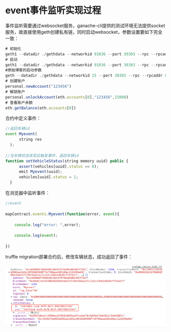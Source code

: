 # event事件监听实现过程

事件监听需要通过websocket服务，ganache-cli提供的测试环境无法提供socket服务，故直接使用geth创建私有链，同时启动websocket，参数设置要如下完全一致：

```jsx
# 初始化
geth1 --datadir ./gethdata --networkid 91036 --port 30303 --rpc --rpcaddr 127.0.0.1 --rpcport 8545 *--rpcapi 'db,net,eth,web3,personal' --rpccorsdomain "**" --ws --wsaddr "localhost" --wsport "8546" --wsorigins "*" --nodiscover --allow-insecure-unlock --dev.period 1 init ./genesis.json
# 启动
geth1 --datadir ./gethdata --networkid 91036 --port 30303 --rpc --rpcaddr 127.0.0.1 --rpcport 8545 *--rpcapi 'db,net,eth,web3,personal' --rpccorsdomain "**" --ws --wsaddr "localhost" --wsport "8546" --wsorigins "*" --nodiscover --allow-insecure-unlock --dev.period 1 console
#原始博客的启动参数
geth --datadir ./gethdata --networkid 15 --port 30303 --rpc --rpcaddr 0.0.0.0 --rpcport 8545 --rpcvhosts "*" --rpcapi 'db,net,eth,web3,personal' --rpccorsdomain "*" --ws --wsaddr "localhost" --wsport "8546" --wsorigins "*" --nat "any" --nodiscover --dev --dev.period 1 console
# 创建账户
personal.newAccount("123456")
# 解锁账户
personal.unlockAccount(eth.accounts[0],"123456",15000)
# 查看账户余额
eth.getBalance(eth.accounts[0])
```

合约中定义事件：

```jsx
//返回车辆id
event Myevent(
      string res
  );

//当车辆状态改变后触发事件，返回车辆id
function setVehicleStatus(string memory uuid) public {
      assert(vehicles[uuid].status == 0);
      emit Myevent(uuid);
      vehicles[uuid].status = 1;
  }
```

在浏览器中监听事件：

```js
//event

mapContract.events.Myevent(function(error, event){ 

    console.log("error: ",error);

    console.log(event); 

})
```



truffle migration部署合约后，修改车辆状态，成功返回了事件：

![image-20211130223407309](实现event事件监听.assets/image-20211130223407309.png)

